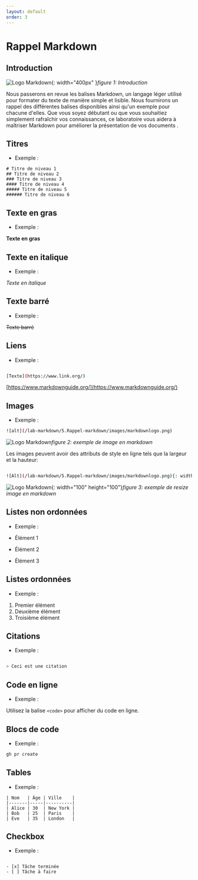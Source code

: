 ```yaml
---
layout: default
order: 3
---
```


# Rappel Markdown

## Introduction

![Logo Markdown](/lab-markdown/5.Rappel-markdown/images/Markdown-mark.png){: width="400px" }_figure 1: Introduction_

<!-- note -->

Nous passerons en revue les balises Markdown, un langage léger utilisé pour formater du texte de manière simple et lisible. Nous fournirons un rappel des différentes balises disponibles ainsi qu'un exemple pour chacune d'elles. Que vous soyez débutant ou que vous souhaitiez simplement rafraîchir vos connaissances, ce laboratoire vous aidera à maîtriser Markdown pour améliorer la présentation de vos documents . 

## Titres

- Exemple :

```
# Titre de niveau 1
## Titre de niveau 2
### Titre de niveau 3
#### Titre de niveau 4
##### Titre de niveau 5
###### Titre de niveau 6
```

## Texte en gras

- Exemple :

**Texte en gras**

## Texte en italique

- Exemple :

_Texte en italique_

## Texte barré

- Exemple :

~~Texte barré~~

## Liens

- Exemple :

```bash

[Texte](https://www.link.org/)

```

[https://www.markdownguide.org/](https://www.markdownguide.org/)

## Images

- Exemple :

```bash
![alt](/lab-markdown/5.Rappel-markdown/images/markdownlogo.png)

```

![Logo Markdown](/lab-markdown/5.Rappel-markdown/images/markdownlogo.png)_figure 2: exemple de image en markdown_

Les images peuvent avoir des attributs de style en ligne tels que la largeur et la hauteur:

```bash

![Alt](/lab-markdown/5.Rappel-markdown/images/markdownlogo.png){: width="100" height="100"}

```

![Logo Markdown](/lab-markdown/5.Rappel-markdown/images/markdownlogo.png){: width="100" height="100"}_figure 3: exemple de resize image en markdown_

## Listes non ordonnées

- Exemple :

- Élément 1
- Élément 2
- Élément 3

## Listes ordonnées

- Exemple :

1. Premier élément
2. Deuxième élément
3. Troisième élément

## Citations

- Exemple :

```bash

> Ceci est une citation

```

## Code en ligne

- Exemple :

Utilisez la balise `<code>` pour afficher du code en ligne.

## Blocs de code

- Exemple :

```markdown
gh pr create
```

## Tables

- Exemple :

```table
| Nom   | Âge | Ville    |
|-------|-----|----------|
| Alice | 30  | New York |
| Bob   | 25  | Paris    |
| Eve   | 35  | London   |

```

## Checkbox

- Exemple :

```checkbox

- [x] Tâche terminée
- [ ] Tâche à faire

```

<!-- note -->
